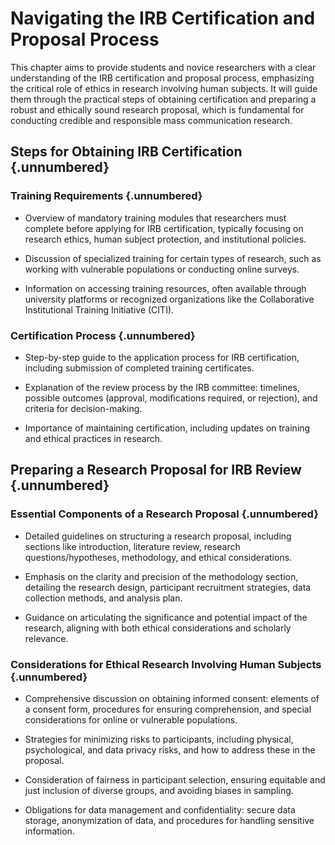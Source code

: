 # Navigating the IRB Certification and Proposal Process

This chapter aims to provide students and novice researchers with a clear understanding of the IRB certification and proposal process, emphasizing the critical role of ethics in research involving human subjects. It will guide them through the practical steps of obtaining certification and preparing a robust and ethically sound research proposal, which is fundamental for conducting credible and responsible mass communication research.

## Steps for Obtaining IRB Certification {.unnumbered}

### Training Requirements {.unnumbered}

- Overview of mandatory training modules that researchers must complete before applying for IRB certification, typically focusing on research ethics, human subject protection, and institutional policies.

- Discussion of specialized training for certain types of research, such as working with vulnerable populations or conducting online surveys.

- Information on accessing training resources, often available through university platforms or recognized organizations like the Collaborative Institutional Training Initiative (CITI).

### Certification Process {.unnumbered}

- Step-by-step guide to the application process for IRB certification, including submission of completed training certificates.

- Explanation of the review process by the IRB committee: timelines, possible outcomes (approval, modifications required, or rejection), and criteria for decision-making.

- Importance of maintaining certification, including updates on training and ethical practices in research.

## Preparing a Research Proposal for IRB Review {.unnumbered}

### Essential Components of a Research Proposal {.unnumbered}

- Detailed guidelines on structuring a research proposal, including sections like introduction, literature review, research questions/hypotheses, methodology, and ethical considerations.

- Emphasis on the clarity and precision of the methodology section, detailing the research design, participant recruitment strategies, data collection methods, and analysis plan.

- Guidance on articulating the significance and potential impact of the research, aligning with both ethical considerations and scholarly relevance.

### Considerations for Ethical Research Involving Human Subjects {.unnumbered}

- Comprehensive discussion on obtaining informed consent: elements of a consent form, procedures for ensuring comprehension, and special considerations for online or vulnerable populations.

- Strategies for minimizing risks to participants, including physical, psychological, and data privacy risks, and how to address these in the proposal.

- Consideration of fairness in participant selection, ensuring equitable and just inclusion of diverse groups, and avoiding biases in sampling.

- Obligations for data management and confidentiality: secure data storage, anonymization of data, and procedures for handling sensitive information.
